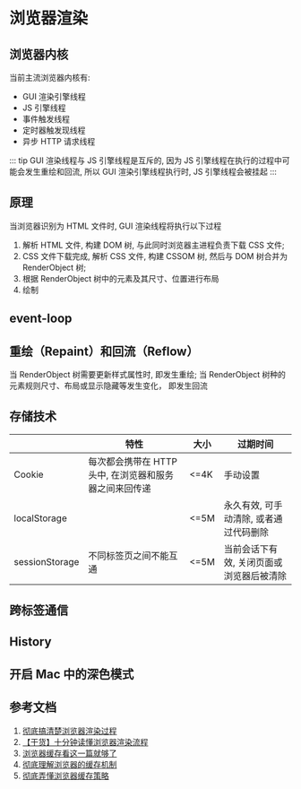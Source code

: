 # 浏览器渲染

## 浏览器内核

当前主流浏览器内核有: 

- GUI 渲染引擎线程
- JS 引擎线程
- 事件触发线程
- 定时器触发现线程
- 异步 HTTP 请求线程

::: tip
GUI 渲染线程与 JS 引擎线程是互斥的, 因为 JS 引擎线程在执行的过程中可能会发生重绘和回流, 所以 GUI 渲染引擎线程执行时, JS 引擎线程会被挂起
:::

## 原理

当浏览器识别为 HTML 文件时, GUI 渲染线程将执行以下过程

1. 解析 HTML 文件, 构建 DOM 树, 与此同时浏览器主进程负责下载 CSS 文件;
2. CSS 文件下载完成, 解析 CSS 文件, 构建 CSSOM 树, 然后与 DOM 树合并为 RenderObject 树;
3. 根据 RenderObject 树中的元素及其尺寸、位置进行布局
4. 绘制

## event-loop

## 重绘（Repaint）和回流（Reflow）

当 RenderObject 树需要更新样式属性时, 即发生重绘; 当 RenderObject 树种的元素规则尺寸、布局或显示隐藏等发生变化， 即发生回流

## 存储技术

|  | 特性 | 大小 | 过期时间 |
| ---- | ---- | ---- | ---- |
| Cookie | 每次都会携带在 HTTP 头中, 在浏览器和服务器之间来回传递 | <=4K | 手动设置 |
| localStorage |  | <=5M | 永久有效, 可手动清除, 或者通过代码删除 |
| sessionStorage | 不同标签页之间不能互通 | <=5M | 当前会话下有效, 关闭页面或浏览器后被清除 |

## 跨标签通信

## History

## 开启 Mac 中的深色模式

## 参考文档

1. [彻底搞清楚浏览器渲染过程](https://segmentfault.com/a/1190000018342847)
1. [【干货】十分钟读懂浏览器渲染流程](https://juejin.cn/post/6844903565610188807)
1. [浏览器缓存看这一篇就够了](https://zhuanlan.zhihu.com/p/60950750)
1. [彻底理解浏览器的缓存机制](https://juejin.cn/post/6844903593275817998)
1. [彻底弄懂浏览器缓存策略](https://www.jiqizhixin.com/articles/2020-07-24-12)
